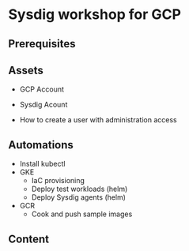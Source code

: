 # Sysdig workshop for GCP

## Prerequisites

## Assets
- GCP Account
- Sysdig Acount

- How to create a user with administration access

## Automations

- Install kubectl
- GKE
  - IaC provisioning
  - Deploy test workloads (helm)
  - Deploy Sysdig agents (helm)
- GCR
  - Cook and push sample images


## Content

